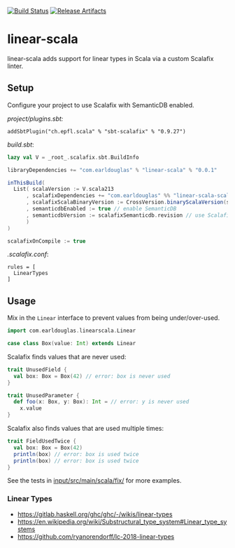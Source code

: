 [![Build Status][build-badge]][build-link]
[![Release Artifacts][release-badge]][release-link]

[build-badge]: https://github.com/earldouglas/linear-scala/workflows/build/badge.svg "Build Status"
[build-link]: https://github.com/earldouglas/linear-scala/actions "GitHub Actions"
[release-link]: https://oss.sonatype.org/content/repositories/releases/com/earldouglas/linear-scala/ "Sonatype Releases"
[release-badge]: https://img.shields.io/nexus/r/https/oss.sonatype.org/com.earldouglas/linear-scala "Sonatype Releases"

# linear-scala

linear-scala adds support for linear types in Scala via a custom
Scalafix linter.

## Setup

Configure your project to use Scalafix with SemanticDB enabled.

*project/plugins.sbt:*

```
addSbtPlugin("ch.epfl.scala" % "sbt-scalafix" % "0.9.27")
```

*build.sbt*:

```scala
lazy val V = _root_.scalafix.sbt.BuildInfo

libraryDependencies += "com.earldouglas" % "linear-scala" % "0.0.1"

inThisBuild(
  List( scalaVersion := V.scala213
      , scalafixDependencies += "com.earldouglas" %% "linear-scala-scalafix" % "0.0.1"
      , scalafixScalaBinaryVersion := CrossVersion.binaryScalaVersion(scalaVersion.value)
      , semanticdbEnabled := true // enable SemanticDB
      , semanticdbVersion := scalafixSemanticdb.revision // use Scalafix compatible version
      )
)

scalafixOnCompile := true
```

*.scalafix.conf*:

```
rules = [
  LinearTypes
]
```

## Usage

Mix in the `Linear` interface to prevent values from being
under/over-used.
 
```scala
import com.earldouglas.linearscala.Linear

case class Box(value: Int) extends Linear
```

Scalafix finds values that are never used:

```scala
trait UnusedField {
  val box: Box = Box(42) // error: box is never used
}

trait UnusedParameter {
  def foo(x: Box, y: Box): Int = // error: y is never used
    x.value
}
```

Scalafix also finds values that are used multiple times:

```scala
trait FieldUsedTwice {
  val box: Box = Box(42)
  println(box) // error: box is used twice
  println(box) // error: box is used twice
}
```

See the tests in [input/src/main/scala/fix/](input/src/main/scala/fix/)
for more examples.

### Linear Types

* https://gitlab.haskell.org/ghc/ghc/-/wikis/linear-types
* https://en.wikipedia.org/wiki/Substructural_type_system#Linear_type_systems
* https://github.com/ryanorendorff/lc-2018-linear-types
